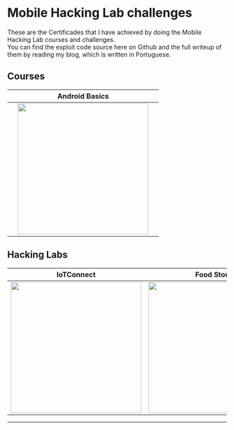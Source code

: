 # Mobile Hacking Lab challenges

These are the Certificades that I have achieved by doing the Mobile Hacking Lab courses and challenges.                                                                   
You can find the exploit code source here on Github and the full writeup of them by reading my blog, which is written in Portuguese.

## Courses

|  | Android Basics | |
|--------|--------|-------|
| |<img width="300" src="https://github.com/user-attachments/assets/6b34be03-51f8-4185-b0d9-3817a5f59957"/>|


## Hacking Labs

| IoTConnect | Food Store | Guess Me|
|--------|--------|-------|
| <img width="300" src="https://github.com/user-attachments/assets/07aeecda-f326-455c-97b2-5f3d7ec97639"/> |<img width="300" src="https://github.com/user-attachments/assets/4fb10e6c-a90c-4667-8828-bbb04421f531"/> | <img width="300" src="https://github.com/user-attachments/assets/27193ada-e7fe-4d24-9d0a-2ee5ab465db8"/> |

---
